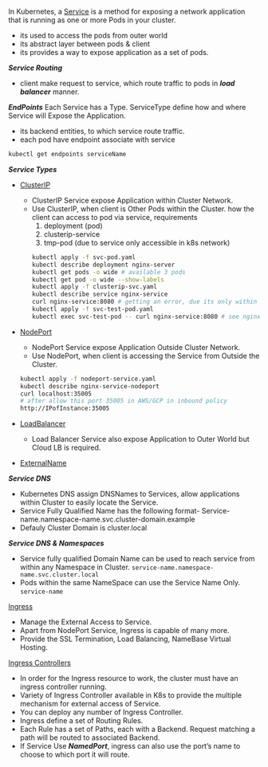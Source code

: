 In Kubernetes, a [Service](https://kubernetes.io/docs/concepts/services-networking/service/) is a method for exposing a network application that is running as one or more Pods in your cluster.
- its used to access the pods from outer world
- its abstract layer between pods & client
- its provides a way to expose application as a set of pods.

***Service Routing***
- client make request to service, which route traffic to pods in ***load balancer*** manner.

***EndPoints***
Each Service has a Type. ServiceType define how and where Service will Expose the Application.
- its backend entities, to which service route traffic.
- each pod have endpoint associate with service
```bash
kubectl get endpoints serviceName
```

***Service Types***
- [ClusterIP](https://kubernetes.io/docs/concepts/services-networking/service/#type-clusterip)
  - ClusterIP Service expose Application within Cluster Network.
  - Use ClusterIP, when client is Other Pods within the Cluster.
    how the client can access to pod via service,
    requirements
    1. deployment (pod)
    2. clusterip-service
    3. tmp-pod (due to service only accessible in k8s network)
    ```bash
    kubectl apply -f svc-pod.yaml
    kubectl describe deployment nginx-server
    kubectl get pods -o wide # available 3 pods
    kubectl get pod -o wide --show-labels
    kubectl apply -f clusterip-svc.yaml
    kubectl describe service nginx-service
    curl nginx-service:8080 # getting an error, due its only within k8s network, need temp pod
    kubectl apply -f svc-test-pod.yaml
    kubectl exec svc-test-pod -- curl nginx-service:8080 # see nginx default page
    ```
- [NodePort](https://kubernetes.io/docs/concepts/services-networking/service/#type-nodeport)
  - NodePort Service expose Application Outside Cluster Network.
  - Use NodePort, when client is accessing the Service from Outside the Cluster.
  ```bash
  kubectl apply -f nodeport-service.yaml
  kubectl describe nginx-service-nodeport
  curl localhost:35005
  # after allow this port 35005 in AWS/GCP in inbound policy
  http://IPofInstance:35005
  ```

- [LoadBalancer](https://kubernetes.io/docs/concepts/services-networking/service/#loadbalancer)
  - Load Balancer Service also expose Application to Outer World but Cloud LB is required.
- [ExternalName](https://kubernetes.io/docs/concepts/services-networking/service/#externalname)

***Service DNS***
- Kubernetes DNS assign DNSNames to Services, allow applications within Cluster to easily locate the Service.
- Service Fully Qualified Name has the following format- Service-name.namespace-name.svc.cluster-domain.example
- Defauly Cluster Domain is cluster.local

***Service DNS & Namespaces***
- Service fully qualified Domain Name can be used to reach service from within any Namespace in Cluster. `service-name.namespace-name.svc.cluster.local`
- Pods within the same NameSpace can use the Service Name Only.
`service-name`

[Ingress]()
- Manage the External Access to Service.
- Apart from NodePort Service, Ingress is capable of many more.
- Provide the SSL Termination, Load Balancing, NameBase Virtual Hosting.

[Ingress Controllers](https://kubernetes.io/docs/concepts/services-networking/ingress-controllers/)
- In order for the Ingress resource to work, the cluster must have an ingress controller running.
- Variety of Ingress Controller available in K8s to provide the multiple mechanism for external access of Service.
- You can deploy any number of Ingress Controller.
- Ingress define a set of Routing Rules.
- Each Rule has a set of Paths, each with a Backend. Request matching a path will be routed to associated Backend.
- If Service Use ***NamedPort***, ingress can also use the port’s name to choose to which port it will route.